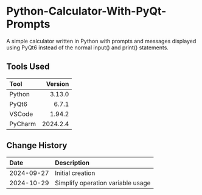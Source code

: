 # Python-Calculator-With-PyQt-Prompts
A simple calculator written in Python with prompts and messages displayed using PyQt6
instead of the normal input() and print() statements.

## Tools Used

| Tool    |  Version |
|:--------|---------:|
| Python  |   3.13.0 |
| PyQt6   |    6.7.1 |
| VSCode  |   1.94.2 |
| PyCharm | 2024.2.4 |


## Change History

| Date       | Description                                                                        |
|:-----------|:-----------------------------------------------------------------------------------|
| 2024-09-27 | Initial creation                                                                   |
| 2024-10-29 | Simplify operation variable usage |


